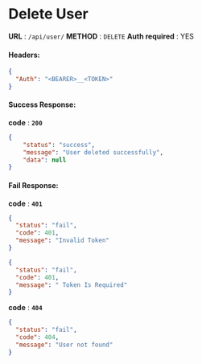 # Delete User

**URL** : `/api/user/`
**METHOD** : `DELETE`
**Auth required** : YES

#### Headers:

```json
{
  "Auth": "<BEARER>__<TOKEN>"
}
```

#### Success Response:

**code** : **`200`**

```Json
{
    "status": "success",
    "message": "User deleted successfully",
    "data": null
}
```

#### Fail Response:

**code** : **`401`**

```json
{
  "status": "fail",
  "code": 401,
  "message": "Invalid Token"
}
```

```json
{
  "status": "fail",
  "code": 401,
  "message": " Token Is Required"
}
```

**code** : **`404`**

```json
{
  "status": "fail",
  "code": 404,
  "message": "User not found"
}
```
